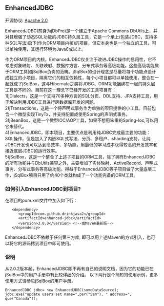 ## EnhancedJDBC
开源协议: [Apache 2.0](http://www.apache.org/licenses/LICENSE-2.0)  

EnhancedJDBC(前身为jDbPro)是一个建立于Apache Commons DbUtils上，并对其增强了动态SQL功能的JDBC持久层工具，它是一个承上(包装JDBC，支持多种SQL写法)启下(作为ORM项目内核)的项目，但它本身也是一个独立的工具，可以单独使用，其运行环境为Java6或以上。  

作为ORM项目的内核，EnhancedJDBC仅关注于改进JDBC操作的易用性，它不考虑对象映射、关联映射、数据库方言、分布式事务等高级功能，这些高级功能属于ORM工具如jSqlBox负责的范畴。jSqlBox的设计理念是尽量将每个功能点设计成独立的小项目，隔离它们的相互依赖性，每个小项目都可以单独使用，整合在一起就成了jSqlBox，这与Hibernate之类将JDBC、ORM功能捆绑在一起的持久层工具是不同的。目前在这一理念下已经开发的工具项目有：  
1)jDialects，这是一个支持70多种方言的SQL分页、DDL支持、JPA支持工具，用于解决利用JDBC工具进行跨数据库开发的问题。  
2)jTransactions，这是一个将声明式事务作为单独的项目提供的小工具，目前包含一个微型实现TinyTx，并支持配置成使用Spring的声明式事务。  
3)jBeanBox，这是一个微型IOC/AOP工具，如果不想用笨重的Spring-Ioc,可以用它来替代。  
4)EnhancedJDBC，即本项目，主要优点是利用纯JDBC完成最主要的功能：SQL操作，但是加入了内嵌SQL式写法、分页、多租户、sharding支持，让纯JDBC开发也可以达到高效率、多功能，用最低的学习成本获得较高的开发效率和接近底层JDBC的运行效率。    
5)jSqlBox，这是一个整合了上述子项目的ORM工具，除了拥有EnhancedJDBC的所有功能并与DbUtils兼容之外，主要增加了实体映射、ActiveRecord、声明式事务、分布式事务等高级功能。得益于EnhancedJDBC等子项目做了大量底层工作，jSqlBox项目只用了约40个类就构成了一个功能完备的ORM工具。  

### 如何引入EnhancedJDBC到项目? 
在项目的pom.xml文件中加入如下行：  
```
   <dependency>  
      <groupId>com.github.drinkjava2</groupId>  
      <artifactId>enhanced-jdbc</artifactId>  
      <version>3.0.0</version> <!--或Maven最新版-->
   </dependency>
``` 
EnhancedJDBC不依赖于任何第三方库, 即可以用上述Maven的方式引入，也可以将它的源码拷到项目中即可使用。  

### 说明 
从2.0.2版本起，EnhancedJDBC即不再有自已的说明文档，因为它的功能已在jSqlBox中的用户手册中有比较详细的介绍。
以下两行是个简短的使用示例，更多使用方式请参见jSqlBox的用户手册。  
```
EnhancedJDBC jdbc= new EnhancedJDBC(someDataSource);  
jdbc.exe("update users set name=",par("Sam"), " address=", que("Canada"));
```